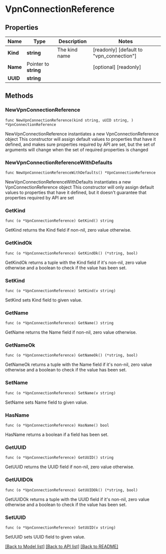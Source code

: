 # VpnConnectionReference

## Properties

Name | Type | Description | Notes
------------ | ------------- | ------------- | -------------
**Kind** | **string** | The kind name | [readonly] [default to "vpn_connection"]
**Name** | Pointer to **string** |  | [optional] [readonly] 
**UUID** | **string** |  | 

## Methods

### NewVpnConnectionReference

`func NewVpnConnectionReference(kind string, uUID string, ) *VpnConnectionReference`

NewVpnConnectionReference instantiates a new VpnConnectionReference object
This constructor will assign default values to properties that have it defined,
and makes sure properties required by API are set, but the set of arguments
will change when the set of required properties is changed

### NewVpnConnectionReferenceWithDefaults

`func NewVpnConnectionReferenceWithDefaults() *VpnConnectionReference`

NewVpnConnectionReferenceWithDefaults instantiates a new VpnConnectionReference object
This constructor will only assign default values to properties that have it defined,
but it doesn't guarantee that properties required by API are set

### GetKind

`func (o *VpnConnectionReference) GetKind() string`

GetKind returns the Kind field if non-nil, zero value otherwise.

### GetKindOk

`func (o *VpnConnectionReference) GetKindOk() (*string, bool)`

GetKindOk returns a tuple with the Kind field if it's non-nil, zero value otherwise
and a boolean to check if the value has been set.

### SetKind

`func (o *VpnConnectionReference) SetKind(v string)`

SetKind sets Kind field to given value.


### GetName

`func (o *VpnConnectionReference) GetName() string`

GetName returns the Name field if non-nil, zero value otherwise.

### GetNameOk

`func (o *VpnConnectionReference) GetNameOk() (*string, bool)`

GetNameOk returns a tuple with the Name field if it's non-nil, zero value otherwise
and a boolean to check if the value has been set.

### SetName

`func (o *VpnConnectionReference) SetName(v string)`

SetName sets Name field to given value.

### HasName

`func (o *VpnConnectionReference) HasName() bool`

HasName returns a boolean if a field has been set.

### GetUUID

`func (o *VpnConnectionReference) GetUUID() string`

GetUUID returns the UUID field if non-nil, zero value otherwise.

### GetUUIDOk

`func (o *VpnConnectionReference) GetUUIDOk() (*string, bool)`

GetUUIDOk returns a tuple with the UUID field if it's non-nil, zero value otherwise
and a boolean to check if the value has been set.

### SetUUID

`func (o *VpnConnectionReference) SetUUID(v string)`

SetUUID sets UUID field to given value.



[[Back to Model list]](../README.md#documentation-for-models) [[Back to API list]](../README.md#documentation-for-api-endpoints) [[Back to README]](../README.md)


